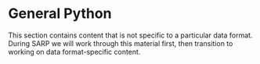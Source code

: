 # General Python

This section contains content that is not specific to a particular data format. During SARP we will work through this material first, then transition to working on data format-specific content.

```{tableofcontents}
```
